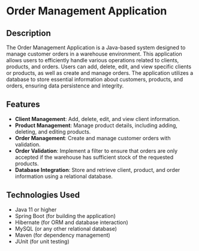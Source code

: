 # Order Management Application

## Description
The Order Management Application is a Java-based system designed to manage customer orders in a warehouse environment. This application allows users to efficiently handle various operations related to clients, products, and orders. Users can add, delete, edit, and view specific clients or products, as well as create and manage orders. The application utilizes a database to store essential information about customers, products, and orders, ensuring data persistence and integrity.

## Features
- **Client Management**: Add, delete, edit, and view client information.
- **Product Management**: Manage product details, including adding, deleting, and editing products.
- **Order Management**: Create and manage customer orders with validation.
- **Order Validation**: Implement a filter to ensure that orders are only accepted if the warehouse has sufficient stock of the requested products.
- **Database Integration**: Store and retrieve client, product, and order information using a relational database.

## Technologies Used
- Java 11 or higher
- Spring Boot (for building the application)
- Hibernate (for ORM and database interaction)
- MySQL (or any other relational database)
- Maven (for dependency management)
- JUnit (for unit testing)
